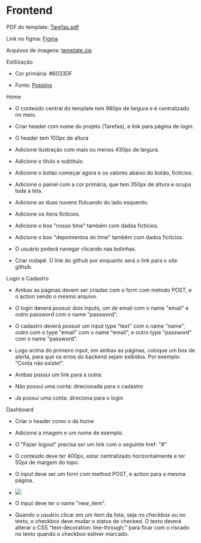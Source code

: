 # Frontend

PDF do template: [Tarefas.pdf](https://drive.google.com/file/d/1Bi5oFoCI7JBvM_vPBK1I5ZNTizfN3mmD/view?usp=sharing)

Link no figma: [Figma](https://www.figma.com/file/LzXKFEhpgfdYqz3mvn9OHA/Tarefas?node-id=0%3A1)

Arquivos de imagens: [template.zip](https://drive.google.com/file/d/1Vnzr8u27OVUeG6G0N7YLlGBatKaw5XDr/view?usp=sharing)

Estilização

-   Cor primária: #6033DF

-   Fonte: [Poppins](https://fonts.google.com/share?selection.family=Poppins:ital,wght@0,300;0,600;1,600)

Home

-   O conteúdo central do template tem 980px de largura e é centralizado no meio.

-   Criar header com nome do projeto (Tarefas), e link para página de login.

-   O header tem 100px de altura

-   Adicione ilustração com mais ou menos 430px de largura.

-   Adicione o título e subtítulo.

-   Adicione o botão começar agora e os valores abaixo do botão, fictícios.

-   Adicione o painel com a cor primária, que tem 350px de altura e ocupa toda a tela.

-   Adicione as duas nuvens flutuando do lado esquerdo.

-   Adicione os itens fictícios.

-   Adicione o box "nosso time" também com dados fictícios.

-   Adicione o box "depoimentos do time" também com dados fictícios.

-   O usuário poderá navegar clicando nas bolinhas.

-   Criar rodapé. O link do github por enquanto será o link para o site github.

Login e Cadastro

-   Ambas as páginas devem ser criadas com o form com método POST, e o action sendo o mesmo arquivo.

-   O login deverá possuir dois inputs, um de email com o name "email" e outro password com o name "password".

-   O cadastro deverá possuir um input type "text" com o name "name", outro com o type "email" com o name "email", e outro type "password" com o name "password".

-   Logo acima do primeiro input, em ambas as páginas, coloque um box de alerta, para que os erros do backend sejam exibidos. Por exemplo: "Conta não existe!".

-   Ambas possui um link para a outra: 

-   Não possui uma conta: direcionada para o cadastro

-   Já possui uma conta: direciona para o login

Dashboard

-   Criar o header como o da home

-   Adicione a imagem e um nome de exemplo.

-   O "Fazer logout" precisa ser um link com o seguinte href: "#"

-   O conteúdo deve ter 400px, estar centralizado horizontalmente e ter 50px de margem do topo.

-   O input deve ser um form com method POST, e action para a mesma página.

-   ![](https://lh6.googleusercontent.com/xtIpSjmGrYeiEdgB-okjO4c8lgl9FM5u6vTOU5L4jdPmrCnRfrJDxtLxRK-1K3J86lZEJ4j7tExvQGtEOLMEhq__-Xhmrk-Ungn5ZSsA6mHTJ9tJ9FVAvRb46z6FyE7AWACkwqhM)

-   O input deve ter o name "new_item".

-   Quando o usuário clicar em um item da lista, seja no checkbox ou no texto, o checkbox deve mudar o status de checked. O texto deverá alterar o CSS "text-decoration: line-through;" para ficar com o riscado no texto quando o checkbox estiver marcado.

